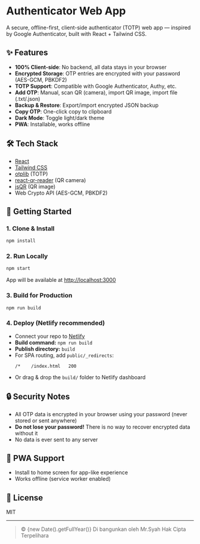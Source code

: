# Authenticator Web App

A secure, offline-first, client-side authenticator (TOTP) web app — inspired by Google Authenticator, built with React + Tailwind CSS.

## ✨ Features
- **100% Client-side**: No backend, all data stays in your browser
- **Encrypted Storage**: OTP entries are encrypted with your password (AES-GCM, PBKDF2)
- **TOTP Support**: Compatible with Google Authenticator, Authy, etc.
- **Add OTP**: Manual, scan QR (camera), import QR image, import file (.txt/.json)
- **Backup & Restore**: Export/import encrypted JSON backup
- **Copy OTP**: One-click copy to clipboard
- **Dark Mode**: Toggle light/dark theme
- **PWA**: Installable, works offline

## 🛠️ Tech Stack
- [React](https://reactjs.org/)
- [Tailwind CSS](https://tailwindcss.com/)
- [otplib](https://github.com/yeojz/otplib) (TOTP)
- [react-qr-reader](https://github.com/JodusNodus/react-qr-reader) (QR camera)
- [jsQR](https://github.com/cozmo/jsQR) (QR image)
- Web Crypto API (AES-GCM, PBKDF2)

## 🚀 Getting Started

### 1. Clone & Install
```bash
npm install
```

### 2. Run Locally
```bash
npm start
```
App will be available at [http://localhost:3000](http://localhost:3000)

### 3. Build for Production
```bash
npm run build
```

### 4. Deploy (Netlify recommended)
- Connect your repo to [Netlify](https://app.netlify.com/)
- **Build command:** `npm run build`
- **Publish directory:** `build`
- For SPA routing, add `public/_redirects`:
  ```
  /*    /index.html   200
  ```
- Or drag & drop the `build/` folder to Netlify dashboard

## 🔒 Security Notes
- All OTP data is encrypted in your browser using your password (never stored or sent anywhere)
- **Do not lose your password!** There is no way to recover encrypted data without it
- No data is ever sent to any server

## 📱 PWA Support
- Install to home screen for app-like experience
- Works offline (service worker enabled)

## 📝 License
MIT

---

> © {new Date().getFullYear()} Di bangunkan oleh Mr.Syah Hak Cipta Terpelihara 